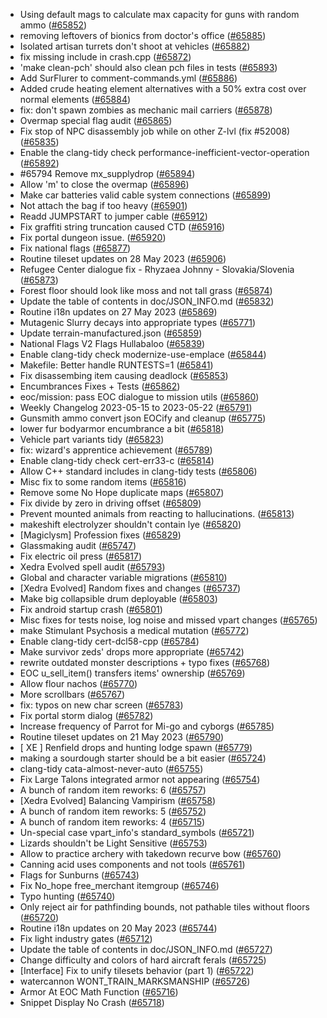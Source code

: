 * Using default mags to calculate max capacity for guns with random ammo ([#65852](https://github.com/CleverRaven/Cataclysm-DDA/pull/65852))
* removing leftovers of bionics from doctor's office ([#65885](https://github.com/CleverRaven/Cataclysm-DDA/pull/65885))
* Isolated artisan turrets don't shoot at vehicles ([#65882](https://github.com/CleverRaven/Cataclysm-DDA/pull/65882))
* fix missing include in crash.cpp ([#65872](https://github.com/CleverRaven/Cataclysm-DDA/pull/65872))
* 'make clean-pch' should also clean pch files in tests ([#65893](https://github.com/CleverRaven/Cataclysm-DDA/pull/65893))
* Add SurFlurer to comment-commands.yml ([#65886](https://github.com/CleverRaven/Cataclysm-DDA/pull/65886))
* Added crude heating element alternatives with a 50% extra cost over normal elements ([#65884](https://github.com/CleverRaven/Cataclysm-DDA/pull/65884))
* fix: don't spawn zombies as mechanic mail carriers ([#65878](https://github.com/CleverRaven/Cataclysm-DDA/pull/65878))
* Overmap special flag audit ([#65865](https://github.com/CleverRaven/Cataclysm-DDA/pull/65865))
* Fix stop of NPC disassembly job while on other Z-lvl (fix #52008) ([#65835](https://github.com/CleverRaven/Cataclysm-DDA/pull/65835))
* Enable the clang-tidy check performance-inefficient-vector-operation ([#65892](https://github.com/CleverRaven/Cataclysm-DDA/pull/65892))
* #65794 Remove mx_supplydrop ([#65894](https://github.com/CleverRaven/Cataclysm-DDA/pull/65894))
* Allow 'm' to close the overmap ([#65896](https://github.com/CleverRaven/Cataclysm-DDA/pull/65896))
* Make car batteries valid cable system connections ([#65899](https://github.com/CleverRaven/Cataclysm-DDA/pull/65899))
* Not attach the bag if too heavy ([#65901](https://github.com/CleverRaven/Cataclysm-DDA/pull/65901))
* Readd JUMPSTART to jumper cable ([#65912](https://github.com/CleverRaven/Cataclysm-DDA/pull/65912))
* Fix graffiti string truncation caused CTD ([#65916](https://github.com/CleverRaven/Cataclysm-DDA/pull/65916))
* Fix portal dungeon issue. ([#65920](https://github.com/CleverRaven/Cataclysm-DDA/pull/65920))
* Fix national flags ([#65877](https://github.com/CleverRaven/Cataclysm-DDA/pull/65877))
* Routine tileset updates on 28 May 2023 ([#65906](https://github.com/CleverRaven/Cataclysm-DDA/pull/65906))
* Refugee Center dialogue fix - Rhyzaea Johnny - Slovakia/Slovenia ([#65873](https://github.com/CleverRaven/Cataclysm-DDA/pull/65873))
* Forest floor should look like moss and not tall grass ([#65874](https://github.com/CleverRaven/Cataclysm-DDA/pull/65874))
* Update the table of contents in doc/JSON_INFO.md ([#65832](https://github.com/CleverRaven/Cataclysm-DDA/pull/65832))
* Routine i18n updates on 27 May 2023 ([#65869](https://github.com/CleverRaven/Cataclysm-DDA/pull/65869))
* Mutagenic Slurry decays into appropriate types ([#65771](https://github.com/CleverRaven/Cataclysm-DDA/pull/65771))
* Update terrain-manufactured.json ([#65859](https://github.com/CleverRaven/Cataclysm-DDA/pull/65859))
* National Flags V2 Flags Hullabaloo ([#65839](https://github.com/CleverRaven/Cataclysm-DDA/pull/65839))
* Enable clang-tidy check modernize-use-emplace ([#65844](https://github.com/CleverRaven/Cataclysm-DDA/pull/65844))
* Makefile: Better handle RUNTESTS=1 ([#65841](https://github.com/CleverRaven/Cataclysm-DDA/pull/65841))
* Fix disassembing item causing deadlock ([#65853](https://github.com/CleverRaven/Cataclysm-DDA/pull/65853))
* Encumbrances Fixes + Tests ([#65862](https://github.com/CleverRaven/Cataclysm-DDA/pull/65862))
* eoc/mission: pass EOC dialogue to mission utils ([#65860](https://github.com/CleverRaven/Cataclysm-DDA/pull/65860))
* Weekly Changelog 2023-05-15 to 2023-05-22 ([#65791](https://github.com/CleverRaven/Cataclysm-DDA/pull/65791))
* Gunsmith ammo convert json EOCify and cleanup ([#65775](https://github.com/CleverRaven/Cataclysm-DDA/pull/65775))
* lower fur bodyarmor encumbrance a bit ([#65818](https://github.com/CleverRaven/Cataclysm-DDA/pull/65818))
* Vehicle part variants tidy ([#65823](https://github.com/CleverRaven/Cataclysm-DDA/pull/65823))
* fix: wizard's apprentice achievement ([#65789](https://github.com/CleverRaven/Cataclysm-DDA/pull/65789))
* Enable clang-tidy check cert-err33-c ([#65814](https://github.com/CleverRaven/Cataclysm-DDA/pull/65814))
* Allow C++ standard includes in clang-tidy tests ([#65806](https://github.com/CleverRaven/Cataclysm-DDA/pull/65806))
* Misc fix to some random items ([#65816](https://github.com/CleverRaven/Cataclysm-DDA/pull/65816))
* Remove some No Hope duplicate maps ([#65807](https://github.com/CleverRaven/Cataclysm-DDA/pull/65807))
* Fix divide by zero in driving offset ([#65809](https://github.com/CleverRaven/Cataclysm-DDA/pull/65809))
* Prevent mounted animals from reacting to hallucinations. ([#65813](https://github.com/CleverRaven/Cataclysm-DDA/pull/65813))
* makeshift electrolyzer shouldn't contain lye ([#65820](https://github.com/CleverRaven/Cataclysm-DDA/pull/65820))
* [Magiclysm] Profession fixes ([#65829](https://github.com/CleverRaven/Cataclysm-DDA/pull/65829))
* Glassmaking audit ([#65747](https://github.com/CleverRaven/Cataclysm-DDA/pull/65747))
* Fix electric oil press ([#65817](https://github.com/CleverRaven/Cataclysm-DDA/pull/65817))
* Xedra Evolved spell audit ([#65793](https://github.com/CleverRaven/Cataclysm-DDA/pull/65793))
* Global and character variable migrations ([#65810](https://github.com/CleverRaven/Cataclysm-DDA/pull/65810))
* [Xedra Evolved] Random fixes and changes ([#65737](https://github.com/CleverRaven/Cataclysm-DDA/pull/65737))
* Make big collapsible drum deployable ([#65803](https://github.com/CleverRaven/Cataclysm-DDA/pull/65803))
* Fix android startup crash ([#65801](https://github.com/CleverRaven/Cataclysm-DDA/pull/65801))
* Misc fixes for tests noise, log noise and missed vpart changes ([#65765](https://github.com/CleverRaven/Cataclysm-DDA/pull/65765))
* make Stimulant Psychosis a medical mutation ([#65772](https://github.com/CleverRaven/Cataclysm-DDA/pull/65772))
* Enable clang-tidy cert-dcl58-cpp ([#65784](https://github.com/CleverRaven/Cataclysm-DDA/pull/65784))
* Make survivor zeds' drops more appropriate ([#65742](https://github.com/CleverRaven/Cataclysm-DDA/pull/65742))
* rewrite outdated monster descriptions + typo fixes ([#65768](https://github.com/CleverRaven/Cataclysm-DDA/pull/65768))
* EOC u_sell_item() transfers items' ownership ([#65769](https://github.com/CleverRaven/Cataclysm-DDA/pull/65769))
* Allow flour nachos ([#65770](https://github.com/CleverRaven/Cataclysm-DDA/pull/65770))
* More scrollbars ([#65767](https://github.com/CleverRaven/Cataclysm-DDA/pull/65767))
* fix: typos on new char screen ([#65783](https://github.com/CleverRaven/Cataclysm-DDA/pull/65783))
* Fix portal storm dialog ([#65782](https://github.com/CleverRaven/Cataclysm-DDA/pull/65782))
* Increase frequency of Parrot for Mi-go and cyborgs ([#65785](https://github.com/CleverRaven/Cataclysm-DDA/pull/65785))
* Routine tileset updates on 21 May 2023 ([#65790](https://github.com/CleverRaven/Cataclysm-DDA/pull/65790))
* [ XE ] Renfield drops and hunting lodge spawn ([#65779](https://github.com/CleverRaven/Cataclysm-DDA/pull/65779))
* making a sourdough starter should be a bit easier ([#65724](https://github.com/CleverRaven/Cataclysm-DDA/pull/65724))
* clang-tidy cata-almost-never-auto ([#65755](https://github.com/CleverRaven/Cataclysm-DDA/pull/65755))
* Fix Large Talons integrated armor not appearing ([#65754](https://github.com/CleverRaven/Cataclysm-DDA/pull/65754))
* A bunch of random item reworks: 6 ([#65757](https://github.com/CleverRaven/Cataclysm-DDA/pull/65757))
* [Xedra Evolved] Balancing Vampirism ([#65758](https://github.com/CleverRaven/Cataclysm-DDA/pull/65758))
* A bunch of random item reworks: 5 ([#65752](https://github.com/CleverRaven/Cataclysm-DDA/pull/65752))
* A bunch of random item reworks: 4 ([#65715](https://github.com/CleverRaven/Cataclysm-DDA/pull/65715))
* Un-special case vpart_info's standard_symbols ([#65721](https://github.com/CleverRaven/Cataclysm-DDA/pull/65721))
* Lizards shouldn't be Light Sensitive ([#65753](https://github.com/CleverRaven/Cataclysm-DDA/pull/65753))
* Allow to practice archery with takedown recurve bow ([#65760](https://github.com/CleverRaven/Cataclysm-DDA/pull/65760))
* Canning acid uses components and not tools ([#65761](https://github.com/CleverRaven/Cataclysm-DDA/pull/65761))
* Flags for Sunburns ([#65743](https://github.com/CleverRaven/Cataclysm-DDA/pull/65743))
* Fix No_hope free_merchant itemgroup ([#65746](https://github.com/CleverRaven/Cataclysm-DDA/pull/65746))
* Typo hunting ([#65740](https://github.com/CleverRaven/Cataclysm-DDA/pull/65740))
* Only reject air for pathfinding bounds, not pathable tiles without floors ([#65720](https://github.com/CleverRaven/Cataclysm-DDA/pull/65720))
* Routine i18n updates on 20 May 2023 ([#65744](https://github.com/CleverRaven/Cataclysm-DDA/pull/65744))
* Fix light industry gates ([#65712](https://github.com/CleverRaven/Cataclysm-DDA/pull/65712))
* Update the table of contents in doc/JSON_INFO.md ([#65727](https://github.com/CleverRaven/Cataclysm-DDA/pull/65727))
* Change difficulty and colors of hard aircraft ferals ([#65725](https://github.com/CleverRaven/Cataclysm-DDA/pull/65725))
* [Interface] Fix to unify tilesets behavior (part 1) ([#65722](https://github.com/CleverRaven/Cataclysm-DDA/pull/65722))
* watercannon WONT_TRAIN_MARKSMANSHIP ([#65726](https://github.com/CleverRaven/Cataclysm-DDA/pull/65726))
* Armor At EOC Math Function ([#65716](https://github.com/CleverRaven/Cataclysm-DDA/pull/65716))
* Snippet Display No Crash ([#65718](https://github.com/CleverRaven/Cataclysm-DDA/pull/65718))
